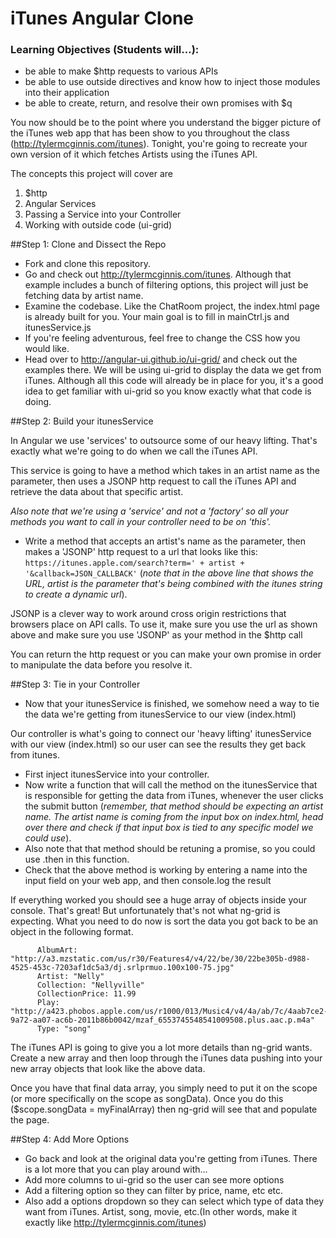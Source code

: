 iTunes Angular Clone
========

### Learning Objectives (Students will…):
  - be able to make $http requests to various APIs
  - be able to use outside directives and know how to inject those modules into their application
  - be able to create, return, and resolve their own promises with $q


You now should be to the point where you understand the bigger picture of the iTunes web app that has been show to you throughout the class (http://tylermcginnis.com/itunes). Tonight, you're going to recreate your own version of it which fetches Artists using the iTunes API.  

The concepts this project will cover are 
1. $http
2. Angular Services
3. Passing a Service into your Controller
4. Working with outside code (ui-grid)


##Step 1: Clone and Dissect the Repo
* Fork and clone this repository.
* Go and check out http://tylermcginnis.com/itunes. Although that example includes a bunch of filtering options, this project will just be fetching data by artist name.
* Examine the codebase. Like the ChatRoom project, the index.html page is already built for you. Your main goal is to fill in mainCtrl.js and itunesService.js
* If you're feeling adventurous, feel free to change the CSS how you would like.
* Head over to http://angular-ui.github.io/ui-grid/ and check out the examples there. We will be using ui-grid to display the data we get from iTunes. Although all this code will already be in place for you, it's a good idea to get familiar with ui-grid so you know exactly what that code is doing.


##Step 2: Build your itunesService

In Angular we use 'services' to outsource some of our heavy lifting. That's exactly what we're going to do when we call the iTunes API.

This service is going to have a method which takes in an artist name as the parameter, then uses a JSONP http request to call the iTunes API and retrieve the data about that specific artist.

*Also note that we're using a 'service' and not a 'factory' so all your methods you want to call in your controller need to be on 'this'.*

* Write a method that accepts an artist's name as the parameter, then makes a 'JSONP' http request to a url that looks like this: `https://itunes.apple.com/search?term=' + artist + '&callback=JSON_CALLBACK'` (*note that in the above line that shows the URL, artist is the parameter that's being combined with the itunes string to create a dynamic url*). 

JSONP is a clever way to work around cross origin restrictions that browsers place on API calls. To use it, make sure you use the url as shown above and make sure you use 'JSONP' as your method in the $http call

You can return the http request or you can make your own promise in order to manipulate the data before you resolve it.

##Step 3: Tie in your Controller
* Now that your itunesService is finished, we somehow need a way to tie the data we're getting from itunesService to our view (index.html)

Our controller is what's going to connect our 'heavy lifting' itunesService with our view (index.html) so our user can see the results they get back from itunes.

* First inject itunesService into your controller.
* Now write a function that will call the method on the itunesService that is responsible for getting the data from iTunes, whenever the user clicks the submit button (*remember, that method should be expecting an artist name. The artist name is coming from the input box on index.html, head over there and check if that input box is tied to any specific model we could use*).
* Also note that that method should be retuning a promise, so you could use .then in this function.
* Check that the above method is working by entering a name into the input field on your web app, and then console.log the result

If everything worked you should see a huge array of objects inside your console. That's great! But unfortunately that's not what ng-grid is expecting. What you need to do now is sort the data you got back to be an object in the following format.

```
      AlbumArt: "http://a3.mzstatic.com/us/r30/Features4/v4/22/be/30/22be305b-d988-4525-453c-7203af1dc5a3/dj.srlprmuo.100x100-75.jpg"
      Artist: "Nelly"
      Collection: "Nellyville"
      CollectionPrice: 11.99
      Play: "http://a423.phobos.apple.com/us/r1000/013/Music4/v4/4a/ab/7c/4aab7ce2-9a72-aa07-ac6b-2011b86b0042/mzaf_6553745548541009508.plus.aac.p.m4a"
      Type: "song"
```

The iTunes API is going to give you a lot more details than ng-grid wants. Create a new array and then loop through the iTunes data pushing into your new array objects that look like the above data.

Once you have that final data array, you simply need to put it on the scope (or more specifically on the scope as songData). Once you do this ($scope.songData = myFinalArray) then ng-grid will see that and populate the page.

##Step 4: Add More Options
* Go back and look at the original data you're getting from iTunes. There is a lot more that you can play around with...
* Add more columns to ui-grid so the user can see more options
* Add a filtering option so they can filter by price, name, etc etc.
* Also add a options dropdown so they can select which type of data they want from iTunes. Artist, song, movie, etc.(In other words, make it exactly like http://tylermcginnis.com/itunes)
